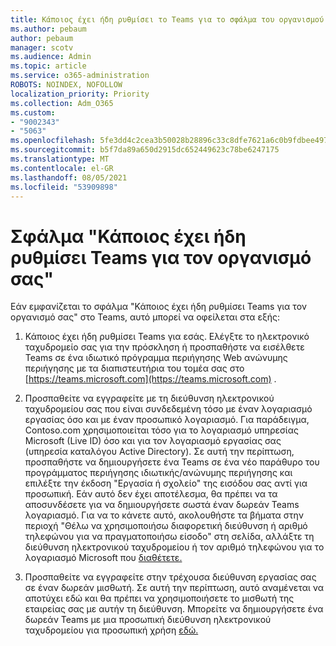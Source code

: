 ```yaml
---
title: Κάποιος έχει ήδη ρυθμίσει το Teams για το σφάλμα του οργανισμού σας
ms.author: pebaum
author: pebaum
manager: scotv
ms.audience: Admin
ms.topic: article
ms.service: o365-administration
ROBOTS: NOINDEX, NOFOLLOW
localization_priority: Priority
ms.collection: Adm_O365
ms.custom:
- "9002343"
- "5063"
ms.openlocfilehash: 5fe3dd4c2cea3b50028b28896c33c8dfe7621a6c0b9fdbee4976dfb0e62c3f5d
ms.sourcegitcommit: b5f7da89a650d2915dc652449623c78be6247175
ms.translationtype: MT
ms.contentlocale: el-GR
ms.lasthandoff: 08/05/2021
ms.locfileid: "53909898"
---
```

# <a name="someone-has-already-set-up-teams-for-your-organization-error"></a>Σφάλμα "Κάποιος έχει ήδη ρυθμίσει Teams για τον οργανισμό σας"

Εάν εμφανίζεται το σφάλμα "Κάποιος έχει ήδη ρυθμίσει Teams για τον οργανισμό σας" στο Teams, αυτό μπορεί να οφείλεται στα εξής:

1. Κάποιος έχει ήδη ρυθμίσει Teams για εσάς. Ελέγξτε το ηλεκτρονικό ταχυδρομείο σας για την πρόσκληση ή προσπαθήστε να εισέλθετε Teams σε ένα ιδιωτικό πρόγραμμα περιήγησης Web ανώνυμης περιήγησης με τα διαπιστευτήρια του τομέα σας στο [https://teams.microsoft.com](https://teams.microsoft.com) .

2. Προσπαθείτε να εγγραφείτε με τη διεύθυνση ηλεκτρονικού ταχυδρομείου σας που είναι συνδεδεμένη τόσο με έναν λογαριασμό εργασίας όσο και με έναν προσωπικό λογαριασμό. Για παράδειγμα, Contoso.com χρησιμοποιείται τόσο για το λογαριασμό υπηρεσίας Microsoft (Live ID) όσο και για τον λογαριασμό εργασίας σας (υπηρεσία καταλόγου Active Directory). Σε αυτή την περίπτωση, προσπαθήστε να δημιουργήσετε ένα Teams σε ένα νέο παράθυρο του προγράμματος περιήγησης ιδιωτικής/ανώνυμης περιήγησης και επιλέξτε την έκδοση "Εργασία ή σχολείο" της εισόδου σας αντί για προσωπική. Εάν αυτό δεν έχει αποτέλεσμα, θα πρέπει να τα αποσυνδέσετε για να δημιουργήσετε σωστά έναν δωρεάν Teams λογαριασμό. Για να το κάνετε αυτό, ακολουθήστε τα βήματα στην περιοχή "Θέλω να χρησιμοποιήσω διαφορετική διεύθυνση ή αριθμό τηλεφώνου για να πραγματοποιήσω είσοδο" στη σελίδα, αλλάξτε τη διεύθυνση ηλεκτρονικού ταχυδρομείου ή τον αριθμό τηλεφώνου για το λογαριασμό Microsoft που [διαθέτετε.](https://support.microsoft.com/help/12407)

3. Προσπαθείτε να εγγραφείτε στην τρέχουσα διεύθυνση εργασίας σας σε έναν δωρεάν μισθωτή. Σε αυτή την περίπτωση, αυτό αναμένεται να αποτύχει εδώ και θα πρέπει να χρησιμοποιήσετε το μισθωτή της εταιρείας σας με αυτήν τη διεύθυνση. Μπορείτε να δημιουργήσετε ένα δωρεάν Teams με μια προσωπική διεύθυνση ηλεκτρονικού ταχυδρομείου για προσωπική χρήση [εδώ.](https://products.office.com/microsoft-teams/group-chat-software)
